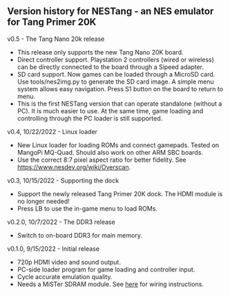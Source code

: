
## Version history for NESTang - an NES emulator for Tang Primer 20K

v0.5 - The Tang Nano 20k release
- This release only supports the new Tang Nano 20K board.
- Direct controller support. Playstation 2 controllers (wired or wireless) can be directly 
  connected to the board through a Sipeed adapter.
- SD card support. Now games can be loaded through a MicroSD card. Use tools/nes2img.py to
  generate the SD card image. A simple menu system allows easy navigation. Press S1 button
  on the board to return to menu. 
- This is the first NESTang version that can operate standalone (without a PC). It is much 
  easier to use. At the same time, game loading and controlling through the PC loader is 
  still supported.

v0.4, 10/22/2022 - Linux loader
- New Linux loader for loading ROMs and connect gamepads.  Tested on MangoPi MQ-Quad. Should 
  also work on other ARM SBC boards.
- Use the correct 8:7 pixel aspect ratio for better fidelity. See https://www.nesdev.org/wiki/Overscan. 

v0.3, 10/15/2022 - Supporting the dock 
- Support the newly released Tang Primer 20K dock. The HDMI module is no longer needed!
- Press LB to use the in-game menu to load ROMs.

v0.2.0, 10/7/2022 - The DDR3 release
* Switch to on-board DDR3 for main memory.

v0.1.0, 9/15/2022 - Initial release
* 720p HDMI video and sound output.
* PC-side loader program for game loading and controller input.
* Cycle accurate emulation quality.
* Needs a MiSTer SDRAM module. See [here](https://github.com/nand2mario/nestang/blob/3e79993cb50d348ecec3a7860ad9d4c9c64ea319/doc/wiring.md) 
  for wiring instructions.